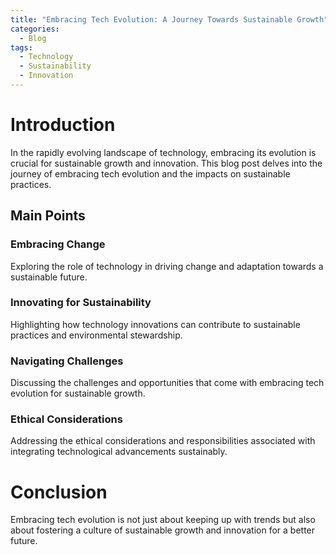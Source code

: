 ```yaml
---
title: "Embracing Tech Evolution: A Journey Towards Sustainable Growth"
categories:
  - Blog
tags:
  - Technology
  - Sustainability
  - Innovation
---
```


# Introduction
In the rapidly evolving landscape of technology, embracing its evolution is crucial for sustainable growth and innovation. This blog post delves into the journey of embracing tech evolution and the impacts on sustainable practices.

## Main Points
### Embracing Change
Exploring the role of technology in driving change and adaptation towards a sustainable future.

### Innovating for Sustainability
Highlighting how technology innovations can contribute to sustainable practices and environmental stewardship.

### Navigating Challenges
Discussing the challenges and opportunities that come with embracing tech evolution for sustainable growth.

### Ethical Considerations
Addressing the ethical considerations and responsibilities associated with integrating technological advancements sustainably.

# Conclusion
Embracing tech evolution is not just about keeping up with trends but also about fostering a culture of sustainable growth and innovation for a better future.